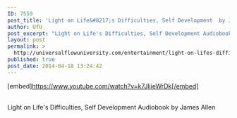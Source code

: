 ```yaml
---
ID: 7559
post_title: 'Light on Life&#8217;s Difficulties, Self Development  by James Allen'
author: UfU
post_excerpt: "Light on Life's Difficulties, Self Development Audiobook by James Allen"
layout: post
permalink: >
  http://universalflowuniversity.com/entertainment/light-on-lifes-difficulties-self-development-by-james-allen/
published: true
post_date: 2014-04-18 13:24:42
---
```

[embed]https://www.youtube.com/watch?v=k7JliieWrDk[/embed]</br></br>
<p>Light on Life's Difficulties, Self Development Audiobook by James Allen</p>